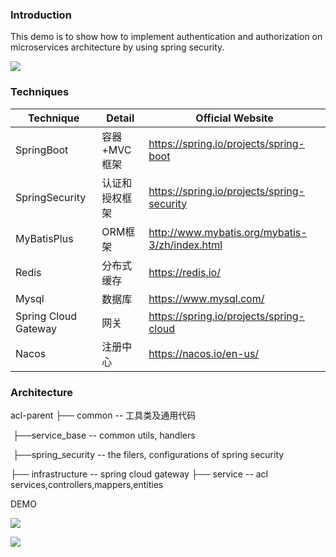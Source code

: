### **Introduction**

This demo is to show how to implement authentication and authorization on microservices architecture by using spring security.

![](/Users/hengyan/Desktop/practice-projects/springsecurity-demo2/documents/typora-user-images/spring-security-flow.png)



### Techniques

| Technique                 | Detail         | Official Website                                |
| -------------------- | ------------------- | ---------------------------------------------- |
| SpringBoot           | 容器+MVC框架        | https://spring.io/projects/spring-boot         |
| SpringSecurity       | 认证和授权框架      | https://spring.io/projects/spring-security     |
| MyBatisPlus          | ORM框架             | http://www.mybatis.org/mybatis-3/zh/index.html |
| Redis                | 分布式缓存          | https://redis.io/                              |
| Mysql                | 数据库       | https://www.mysql.com/                            |
| Spring Cloud Gateway | 网关               | https://spring.io/projects/spring-cloud           |
| Nacos                | 注册中心          | https://nacos.io/en-us/                            |



### Architecture

acl-parent
├── common -- 工具类及通用代码

​			├──service_base -- common utils, handlers

​			├──spring_security -- the filers, configurations of spring security

├── infrastructure -- spring cloud gateway
├── service -- acl services,controllers,mappers,entities



DEMO

![](/Users/hengyan/Desktop/practice-projects/springsecurity-demo2/documents/typora-user-images/login.png)



![](/Users/hengyan/Desktop/practice-projects/springsecurity-demo2/documents/typora-user-images/menu.png)